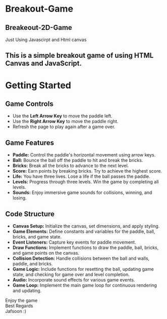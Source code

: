 # Breakout-Game

## Breakeout-2D-Game 
Just Using Javascirpt and Html canvas



## This is a simple breakout game of using HTML Canvas and JavaScript. 

# Getting Started

## Game Controls

- Use the **Left Arrow Key** to move the paddle left.
- Use the **Right Arrow Key** to move the paddle right.
- Refresh the page to play again after a game over.

## Game Features

- **Paddle:** Control the paddle's horizontal movement using arrow keys.
- **Ball:** Bounce the ball off the paddle to hit and break the bricks.
- **Bricks:** Break all the bricks to advance to the next level.
- **Score:** Earn points by breaking bricks. Try to achieve the highest score.
- **Life:** You have three lives. Lose a life if the ball passes the paddle.
- **Levels:** Progress through three levels. Win the game by completing all levels.
- **Sounds:** Enjoy immersive game sounds for collisions, winning, and losing.

## Code Structure

- **Canvas Setup:** Initialize the canvas, set dimensions, and apply styling.
- **Game Elements:** Define constants and variables for the paddle, ball, bricks, and game state.
- **Event Listeners:** Capture key events for paddle movement.
- **Draw Functions:** Implement functions to draw the paddle, ball, bricks, and game points on the canvas.
- **Collision Detection:** Handle collisions between the ball and walls, paddle, and bricks.
- **Game Logic:** Include functions for resetting the ball, updating game state, and checking for game over and level completion.
- **Audio:** Incorporate sound effects for various game events.
- **Game Loop:** Implement the main game loop for continuous rendering and updating.



Enjoy the game     
Best Regards     
Jafsoon :)
